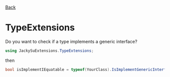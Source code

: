 [Back](https://github.com/twjackysu/JackySuExtensions/blob/master/README.md)

# TypeExtensions

Do you want to check if a type implements a generic interface?

```csharp
using JackySuExtensions.TypeExtensions;
```

then
```csharp
bool isImplementIEquatable = typeof(YourClass).IsImplementGenericInterface(typeof(IEquatable<>));
```